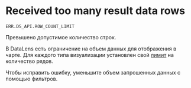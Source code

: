 # Received too many result data rows

`ERR.DS_API.ROW_COUNT_LIMIT`

Превышено допустимое количество строк.

В DataLens есть ограничение на объем данных для отображения в чарте. Для каждого типа визуализации установлен свой [лимит](../../concepts/limits.md) на количество рядов.

Чтобы исправить ошибку, уменьшите объем запрошенных данных с помощью фильтров.
